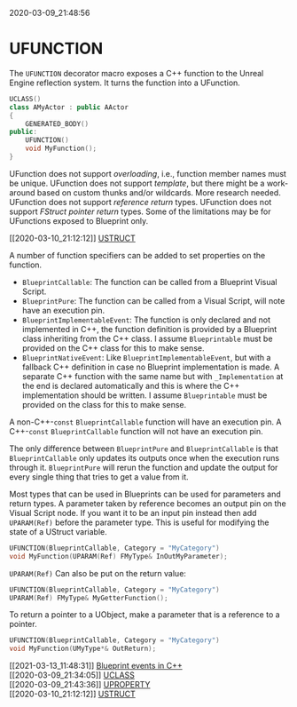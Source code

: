 2020-03-09_21:48:56

# UFUNCTION

The `UFUNCTION` decorator macro exposes a C++ function to the Unreal Engine reflection system.
It turns the function into a UFunction.

```c++
UCLASS()
class AMyActor : public AActor
{
    GENERATED_BODY()
public:
    UFUNCTION()
    void MyFunction();
}
```

UFunction does not support *overloading*, i.e., function member names must be unique.
UFunction does not support *template*, but there might be a work-around based on custom thunks and/or wildcards. More research needed.
UFunction does not support *reference return* types. 
UFunction does not support *FStruct pointer return* types.
Some of the limitations may be for UFunctions exposed to Blueprint only.

[[2020-03-10_21:12:12]] [USTRUCT](./USTRUCT.md)  

A number of function specifiers can be added to set properties on the function.
- `BlueprintCallable`: The function can be called from a Blueprint Visual Script.
- `BlueprintPure`: The function can be called from a Visual Script, will note have an execution pin.
- `BlueprintImplementableEvent`: The function is only declared and not implemented in C++, the function definition is provided by a Blueprint class inheriting from the C++ class. I assume `Blueprintable` must be provided on the C++ class for this to make sense.
- `BlueprintNativeEvent`: Like `BlueprintImplementableEvent`, but with a fallback C++ definition in case no Blueprint implementation is made. A separate C++ function with the same name but with `_Implementation` at the end is declared automatically and this is where the C++ implementation should be written. I assume `Blueprintable` must be provided on the class for this to make sense.

A non-C++-`const` `BlueprintCallable` function will have an execution pin.
A C++-`const` `BlueprintCallable` function will not have an execution pin.

The only difference between `BlueprintPure` and `BlueprintCallable` is that `BlueprintCallable` only updates its outputs once when the execution runs through it. `BlueprintPure` will rerun the function and update the output for every single thing that tries to get a value from it.

Most types that can be used in Blueprints can be used for parameters and return types.
A parameter taken by reference becomes an output pin on the Visual Script node.
If you want it to be an input pin instead then add `UPARAM(Ref)` before the parameter type.
This is useful for modifying the state of a UStruct variable.
```cpp
UFUNCTION(BlueprintCallable, Category = "MyCategory")
void MyFunction(UPARAM(Ref) FMyType& InOutMyParameter);
```

`UPARAM(Ref)` Can also be put on the return value:
```cpp
UFUNCTION(BlueprintCallable, Category = "MyCategory")
UPARAM(Ref) FMyType& MyGetterFunction();
```

To return a pointer to a UObject, make a parameter that is a reference to a pointer.
```cpp
UFUNCTION(BlueprintCallable, Category = "MyCategory")
void MyFunction(UMyType*& OutReturn);
```

[[2021-03-13_11:48:31]] [Blueprint events in C++](./Blueprint%20events%20in%20C++.md)  
[[2020-03-09_21:34:05]] [UCLASS](./UCLASS.md)  
[[2020-03-09_21:43:36]] [UPROPERTY](./UPROPERTY.md)  
[[2020-03-10_21:12:12]] [USTRUCT](./USTRUCT.md)  

